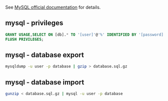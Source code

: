 See [MySQL official documentation](http://dev.mysql.com/doc/) for details.

mysql - privileges
-------

```sql
GRANT USAGE,SELECT ON [db].* TO '[user]'@'%' IDENTIFIED BY '[password]';
FLUSH PRIVILEGES;
```

mysql - database export
-----------------------

```bash
mysqldump -u user -p database | gzip > database.sql.gz
```

mysql - database import
-----------------------

```bash
gunzip < database.sql.gz | mysql -u user -p database
```
